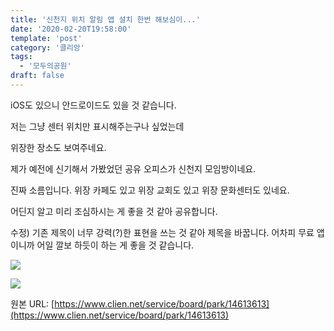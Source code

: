 ```yaml
---
title: '신천지 위치 알림 앱 설치 한번 해보심이...'
date: '2020-02-20T19:58:00'
template: 'post'
category: '클리앙'
tags: 
  - '모두의공원'
draft: false
---
```


iOS도 있으니 안드로이드도 있을 것 같습니다.

저는 그냥 센터 위치만 표시해주는구나 싶었는데

위장한 장소도 보여주네요.

제가 예전에 신기해서 가봤었던 공유 오피스가 신천지 모임방이네요.

진짜 소름입니다. 위장 카페도 있고 위장 교회도 있고 위장 문화센터도 있네요.

어딘지 알고 미리 조심하시는 게 좋을 것 같아 공유합니다.

  

수정) 기존 제목이 너무 강력(?)한 표현을 쓰는 것 같아 제목을 바꿉니다. 어차피 무료 앱이니까 어일 깔보 하듯이 하는 게 좋을 것 같습니다.

  

![](https://i.imgur.com/qlGDafP.jpg)

![](https://i.imgur.com/egfo8uT.jpg)

원본 URL: [https://www.clien.net/service/board/park/14613613](https://www.clien.net/service/board/park/14613613)